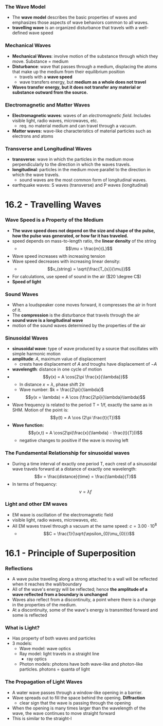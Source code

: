 ### The Wave Model
- The **wave model** describes the basic properties of waves and emphasizes those aspects of wave behaviors common to all waves.
- **travelling wave** is an organized disturbance that travels with a well-defined wave speed

### Mechanical Waves
- **Mechanical Waves**: involve motion of the substance through which they move. Substance = medium
- **Disturbance**: wave that passes through a medium, displacing the atoms that make up the medium from their equilibrium position
	- travels with a **wave speed**
	- wave transfers energy, but **medium as a whole does not travel**
- **Waves transfer energy, but it does not transfer any material or substance outward from the source.**

### Electromagnetic and Matter Waves
- **Electromagnetic waves**: waves of an *electromagnetic field*. Includes visible light, radio waves, microwaves, etc.
	- req. no material medium and can travel through a vacuum.
- **Matter waves:** wave-like characteristics of material particles such as electrons and atoms

### Transverse and Longitudinal Waves
- **transverse**: wave in which the particles in the medium move perpendicularly to the direction in which the waves travels. 
- **longitudinal**: particles in the medium move parallel to the direction in which the wave travels.
	- sound waves are the most common form of longitudinal waves.
- earthquake waves: S waves (transverse) and P waves (longitudinal)

# 16.2 - Travelling Waves
### Wave Speed is a Property of the Medium
- **The wave speed does not depend on the size and shape of the pulse, how the pulse was generated, or how far it has traveled.**
- speed depends on mass-to-length ratio, the **linear density** of the string
	- $$\mu = \frac{m}{L}$$
- Wave speed increases with increasing tension
- Wave speed decreases with increasing linear density:
	- $$v_{string} = \sqrt{\frac{T_{s}}{\mu}}$$
- For calculations, use speed of sound in the air ($20 \degree C$)
- **Speed of light**
### Sound Waves
- When a loudspeaker cone moves forward, it compresses the air in front of it.
- The **compression** is the disturbance that travels through the air
- **sound wave is a longitudinal wave**
- motion of the sound waves determined by the properties of the air

### Sinusoidal Waves
- **sinusoidal wave**: type of wave produced by a source that oscillates with simple harmonic motion
- **amplitude**: *A*, maximum value of displacement
	- crests have displacement of $A$ and troughs have displacement of $-A$ 
- **wavelength**: distance in one cycle of motion
- $$y(x) = A \cos{2\pi \frac{x}{\lambda}}$$
	- In distance $x=\lambda$, phase shift $2\pi$
	- Wave number: $k = \frac{2\pi}{\lambda}$
- $$y(x = \lambda) = A \cos (\frac{2\pi}{\lambda}\lambda)$$
- Wave frequency is related to the period T = 1/f, exactly the same as in SHM. Motion of the point is: $$y(t) = A \cos (2\pi \frac{t}{T})$$
- **Wave function:**$$y(x,t) = A \cos(2\pi(\frac{x}{\lambda} - \frac{t}{T}))$$
	- negative changes to positive if the wave is moving left

### The Fundamental Relationship for sinusoidal waves
- During a time interval of exactly one period T, each crest of a sinusoidal wave travels forward at a distance of exactly one wavelength: $$v = \frac{distance}{time} = \frac{\lambda}{T}$$
- In terms of frequency:$$v = \lambda f$$
### Light and other EM waves
- EM wave is oscillation of the electromagnetic field
- visible light, radio waves, microwaves, etc.
- All EM waves travel through a vacuum at the same speed: $c = 3.00 \cdot 10^{8}$
	- $$C = \frac{1}{\sqrt{\epsilon_{0}\mu_{0}}}$$

# 16.1 - Principle of Superposition
### Reflections
- A wave pulse traveling along a strong attached to a wall will be reflected when it reaches the wall/boundary
- All of the wave's energy will be reflected; hence **the amplitude of a wave reflected from a boundary is unchanged**
- Waves also reflect from a discontinuity, a point where there is a change in the properties of the medium.
- At a discontinuity, some of the wave's energy is transmitted forward and some is reflected

### What is Light?
- Has property of both waves and particles
- 3 models:
	- Wave model: wave optics
	- Ray model: light travels in a straight line
		- ray optics
	- Photon models: photons have both wave-like and photon-like particles. photons = quanta of light


### The Propagation of Light Waves
- A water wave passes through a window-like opening in a barrier.
- Wave spreads out to fill the space behind the opening. **Diffraction**
	- clear sign that the wave is passing through the opening
- When the opening is many times larger than the wavelength of the wave, the wave continues to move straight forward
- This is similar to the straight-l